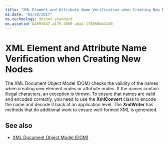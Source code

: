 ```yaml
---
title: "XML Element and Attribute Name Verification when Creating New Nodes"
ms.date: "03/30/2017"
ms.technology: dotnet-standard
ms.assetid: b489f647-a175-4659-ada4-170058bb41d0
---
```

# XML Element and Attribute Name Verification when Creating New Nodes
The XML Document Object Model (DOM) checks the validity of the names when creating new element nodes or attribute nodes. If the names contain illegal characters, an exception is thrown. To ensure that names are valid and encoded correctly, you need to use the **XmlConvert** class to encode the name and decode it back at an application level. The **XmlWriter** has methods that do additional work to ensure well-formed XML is generated.  
  
## See also

- [XML Document Object Model (DOM)](xml-document-object-model-dom.md)
